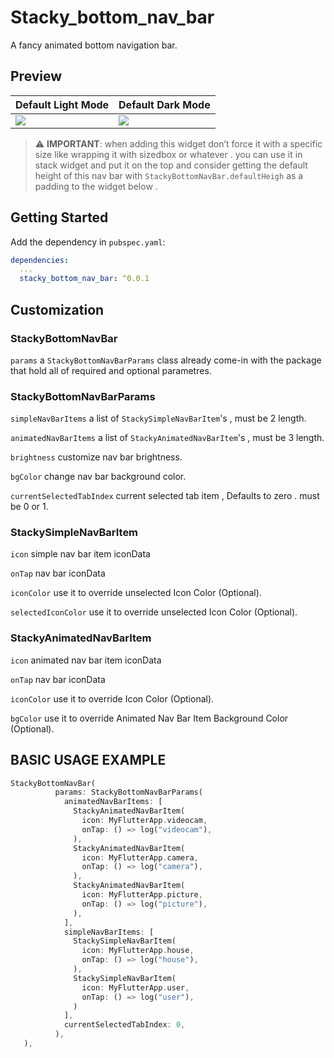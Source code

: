 




# Stacky_bottom_nav_bar
A fancy animated bottom navigation bar.

## Preview




| Default Light Mode | Default Dark Mode |
| --- | ----------- |
| <img src="https://user-images.githubusercontent.com/72628341/160502741-1bf0ceb0-b7a1-487c-b0a8-b7d896016fb1.gif"  /> |  <img src="https://user-images.githubusercontent.com/72628341/160502688-4ee84741-ad4e-49c2-8336-bec742aba038.gif"  />  |



> :warning: **IMPORTANT**: when adding this widget don’t force it with a specific size like wrapping it with sizedbox or whatever . you can use it in stack widget and put it on the top and consider getting the default height of this nav bar with `StackyBottomNavBar.defaultHeigh` as a padding to the widget below .


## **Getting Started**



Add the dependency in `pubspec.yaml`:

```yaml
dependencies:
  ...
  stacky_bottom_nav_bar: ^0.0.1
```

## ****Customization****



### StackyBottomNavBar

 `params` a `StackyBottomNavBarParams` class already come-in with the package that hold all of required and optional parametres.

### StackyBottomNavBarParams

`simpleNavBarItems` a list of `StackySimpleNavBarItem`'s , must be 2 length.

`animatedNavBarItems` a list of `StackyAnimatedNavBarItem`'s , must be 3 length.

`brightness` customize nav bar brightness.

`bgColor`  change nav bar background color.

`currentSelectedTabIndex` current selected tab item , Defaults to zero . must be 0 or 1.

### StackySimpleNavBarItem

`icon` simple nav bar item iconData

`onTap` nav bar iconData

`iconColor` use it to override unselected Icon Color (Optional).

`selectedIconColor` use it to override unselected Icon Color (Optional).

### StackyAnimatedNavBarItem

`icon` animated nav bar item iconData

`onTap` nav bar iconData

`iconColor` use it to override Icon Color (Optional).

`bgColor` use it to override Animated Nav Bar Item Background Color (Optional).

## BASIC USAGE EXAMPLE



```dart
StackyBottomNavBar(
          params: StackyBottomNavBarParams(
            animatedNavBarItems: [
              StackyAnimatedNavBarItem(
                icon: MyFlutterApp.videocam,
                onTap: () => log("videocam"),
              ),
              StackyAnimatedNavBarItem(
                icon: MyFlutterApp.camera,
                onTap: () => log("camera"),
              ),
              StackyAnimatedNavBarItem(
                icon: MyFlutterApp.picture,
                onTap: () => log("picture"),
              ),
            ],
            simpleNavBarItems: [
              StackySimpleNavBarItem(
                icon: MyFlutterApp.house,
                onTap: () => log("house"),
              ),
              StackySimpleNavBarItem(
                icon: MyFlutterApp.user,
                onTap: () => log("user"),
              )
            ],
            currentSelectedTabIndex: 0,
          ),
   ),
```
